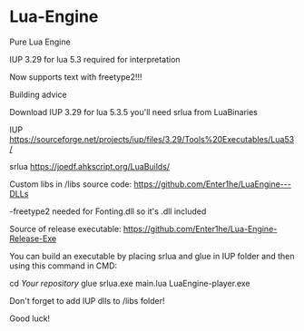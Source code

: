 # Lua-Engine
Pure Lua Engine

IUP 3.29 for lua 5.3 required for interpretation

Now supports text with freetype2!!!

Building advice 

Download IUP 3.29 for lua 5.3.5 you'll need srlua from LuaBinaries

IUP https://sourceforge.net/projects/iup/files/3.29/Tools%20Executables/Lua53/

srlua https://joedf.ahkscript.org/LuaBuilds/

Custom libs in /libs source code: https://github.com/Enter1he/LuaEngine---DLLs
 
 -freetype2 needed for Fonting.dll so it's .dll included

Source of release executable: https://github.com/Enter1he/Lua-Engine-Release-Exe

You can build an executable by placing srlua and glue in IUP folder and then
using this command in CMD:

cd *Your repository*
glue srlua.exe main.lua LuaEngine-player.exe

Don't forget to add IUP dlls to /libs folder!

Good luck!
